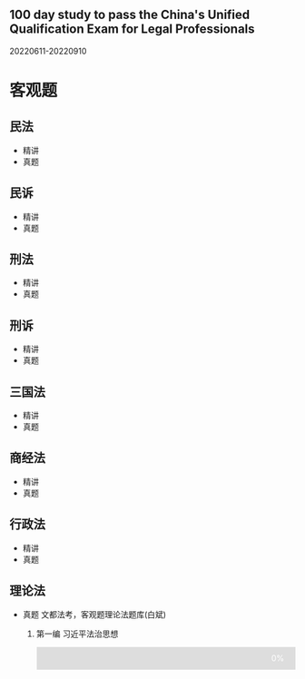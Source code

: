 ## 100 day study to pass the China's Unified Qualification Exam for Legal Professionals

20220611-20220910
<style>
 
.container {
  width: 100%;
  background-color: #ddd;
}
 
.skills {
  text-align: right;
  padding-right: 20px;
  line-height: 40px;
  color: white;
}
'''这个是进度条
.html {width: 80%; background-color: #2196F3;}
'''
</style>


# 客观题
## 民法
  - 精讲
  - 真题
## 民诉
  - 精讲
  - 真题
## 刑法
  - 精讲
  - 真题
## 刑诉
  - 精讲
  - 真题
## 三国法
  - 精讲
  - 真题
## 商经法
  - 精讲
  - 真题
## 行政法
  - 精讲
  - 真题
## 理论法
  - 真题 文都法考，客观题理论法题库(白斌)
    1. <p>第一编 习近平法治思想</p>
       <div class="container">
       <div class="skills html">0%</div>
       </div>

 




